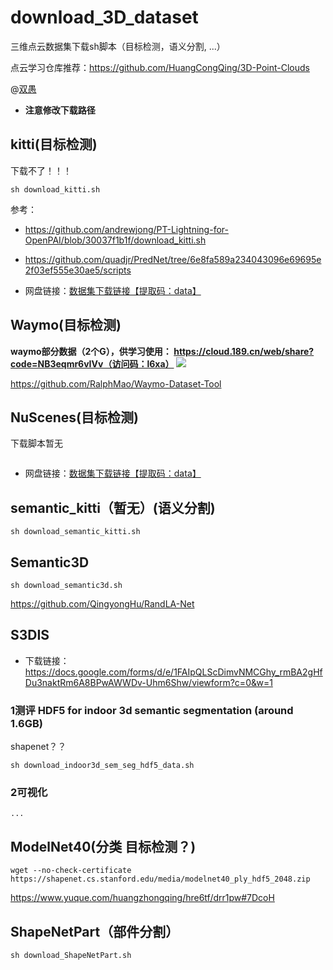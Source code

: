 
<!--
 * @Author: your name
 * @Date: 2020-11-07 11:26:53
 * @LastEditTime: 2020-11-07 13:04:00
 * @LastEditors: Please set LastEditors
 * @Description: In User Settings Edit
 * @FilePath: /download_3D_dataset/README.md
-->
# download_3D_dataset
三维点云数据集下载sh脚本（目标检测，语义分割,   ...）

点云学习仓库推荐：https://github.com/HuangCongQing/3D-Point-Clouds

@[双愚](https://github.com/HuangCongQing)

* **注意修改下载路径**

## kitti(目标检测)

下载不了！！！

```
sh download_kitti.sh
```
参考：
* https://github.com/andrewjong/PT-Lightning-for-OpenPAI/blob/30037f1b1f/download_kitti.sh
* https://github.com/quadjr/PredNet/tree/6e8fa589a234043096e69695e2f03ef555e30ae5/scripts

* 网盘链接：[数据集下载链接【提取码：data】](https://pan.baidu.com/share/init?surl=MS_A2-YRvFj1LsL85RuQiQ)

## Waymo(目标检测)

**waymo部分数据（2个G），供学习使用：  https://cloud.189.cn/web/share?code=NB3eqmr6vIVv（访问码：l6xa）**
![](https://cdn.nlark.com/yuque/0/2023/png/232596/1692608723348-db584820-bb51-4f2b-983b-82ef8fb5478c.png)


https://github.com/RalphMao/Waymo-Dataset-Tool


## NuScenes(目标检测)
下载脚本暂无

```

```

* 网盘链接：[数据集下载链接【提取码：data】](https://pan.baidu.com/share/init?surl=MS_A2-YRvFj1LsL85RuQiQ)

## semantic_kitti（暂无）(语义分割)

```
sh download_semantic_kitti.sh
```



## Semantic3D
```
sh download_semantic3d.sh
```

https://github.com/QingyongHu/RandLA-Net



## S3DIS


* 下载链接：https://docs.google.com/forms/d/e/1FAIpQLScDimvNMCGhy_rmBA2gHfDu3naktRm6A8BPwAWWDv-Uhm6Shw/viewform?c=0&w=1

###   1测评  HDF5 for indoor 3d semantic segmentation (around 1.6GB)

shapenet？？

```
sh download_indoor3d_sem_seg_hdf5_data.sh
```

### 2可视化

```
...
```


## ModelNet40(分类  目标检测？)

```
wget --no-check-certificate https://shapenet.cs.stanford.edu/media/modelnet40_ply_hdf5_2048.zip
```
https://www.yuque.com/huangzhongqing/hre6tf/drr1pw#7DcoH


## ShapeNetPart（部件分割）


```
sh download_ShapeNetPart.sh
```
